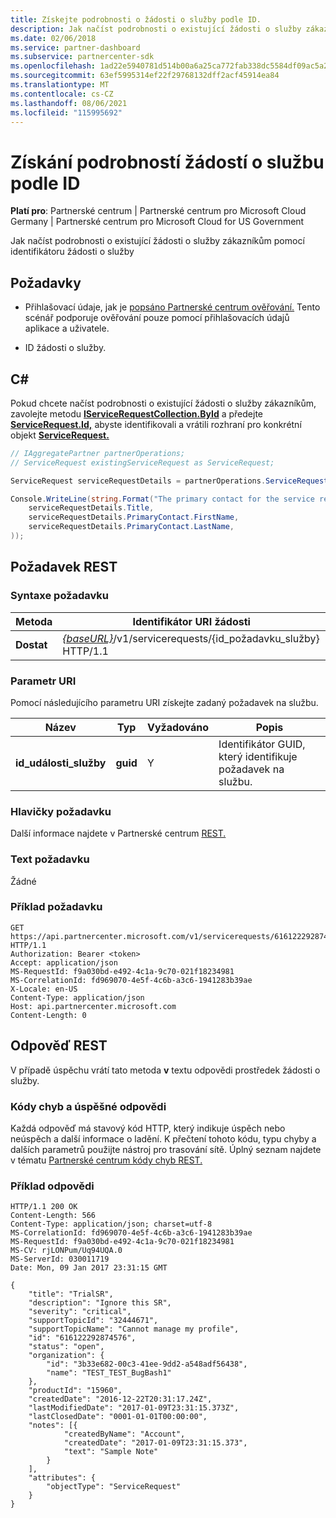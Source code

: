 ```yaml
---
title: Získejte podrobnosti o žádosti o služby podle ID.
description: Jak načíst podrobnosti o existující žádosti o služby zákazníkům podle ID.
ms.date: 02/06/2018
ms.service: partner-dashboard
ms.subservice: partnercenter-sdk
ms.openlocfilehash: 1ad22e5940781d514b00a6a25ca772fab338dc5584df09ac5a29fb2559e9538a
ms.sourcegitcommit: 63ef5995314ef22f29768132dff2acf45914ea84
ms.translationtype: MT
ms.contentlocale: cs-CZ
ms.lasthandoff: 08/06/2021
ms.locfileid: "115995692"
---
```

# <a name="get-service-request-details-by-id"></a>Získání podrobností žádostí o službu podle ID

**Platí pro**: Partnerské centrum | Partnerské centrum pro Microsoft Cloud Germany | Partnerské centrum pro Microsoft Cloud for US Government

Jak načíst podrobnosti o existující žádosti o služby zákazníkům pomocí identifikátoru žádosti o služby

## <a name="prerequisites"></a>Požadavky

- Přihlašovací údaje, jak je [popsáno Partnerské centrum ověřování.](partner-center-authentication.md) Tento scénář podporuje ověřování pouze pomocí přihlašovacích údajů aplikace a uživatele.

- ID žádosti o služby.

## <a name="c"></a>C\#

Pokud chcete načíst podrobnosti o existující žádosti o služby zákazníkům, zavolejte metodu [**IServiceRequestCollection.ById**](/dotnet/api/microsoft.store.partnercenter.servicerequests.iservicerequestcollection.byid) a předejte [**ServiceRequest.Id,**](/dotnet/api/microsoft.store.partnercenter.models.servicerequests.servicerequest.id#Microsoft_Store_PartnerCenter_Models_ServiceRequests_ServiceRequest_Id) abyste identifikovali a vrátili rozhraní pro konkrétní objekt [**ServiceRequest.**](/dotnet/api/microsoft.store.partnercenter.models.servicerequests.servicerequest)

``` csharp
// IAggregatePartner partnerOperations;
// ServiceRequest existingServiceRequest as ServiceRequest;

ServiceRequest serviceRequestDetails = partnerOperations.ServiceRequests.ById(existingServiceRequest.Id).Get();

Console.WriteLine(string.Format("The primary contact for the service request {0} is {1} {2}.",
    serviceRequestDetails.Title,
    serviceRequestDetails.PrimaryContact.FirstName,
    serviceRequestDetails.PrimaryContact.LastName,
));
```

## <a name="rest-request"></a>Požadavek REST

### <a name="request-syntax"></a>Syntaxe požadavku

| Metoda    | Identifikátor URI žádosti                                                                                 |
|-----------|---------------------------------------------------------------------------------------------|
| **Dostat** | [*{baseURL}*](partner-center-rest-urls.md)/v1/servicerequests/{id_požadavku_služby} HTTP/1.1  |

### <a name="uri-parameter"></a>Parametr URI

Pomocí následujícího parametru URI získejte zadaný požadavek na službu.

| Název                  | Typ     | Vyžadováno | Popis                                 |
|-----------------------|----------|----------|---------------------------------------------|
| **id_události_služby** | **guid** | Y        | Identifikátor GUID, který identifikuje požadavek na službu. |

### <a name="request-headers"></a>Hlavičky požadavku

Další informace najdete v Partnerské centrum [REST.](headers.md)

### <a name="request-body"></a>Text požadavku

Žádné

### <a name="request-example"></a>Příklad požadavku

```http
GET https://api.partnercenter.microsoft.com/v1/servicerequests/616122292874576 HTTP/1.1
Authorization: Bearer <token>
Accept: application/json
MS-RequestId: f9a030bd-e492-4c1a-9c70-021f18234981
MS-CorrelationId: fd969070-4e5f-4c6b-a3c6-1941283b39ae
X-Locale: en-US
Content-Type: application/json
Host: api.partnercenter.microsoft.com
Content-Length: 0
```

## <a name="rest-response"></a>Odpověď REST

V případě úspěchu vrátí tato metoda **v** textu odpovědi prostředek žádosti o služby.

### <a name="response-success-and-error-codes"></a>Kódy chyb a úspěšné odpovědi

Každá odpověď má stavový kód HTTP, který indikuje úspěch nebo neúspěch a další informace o ladění. K přečtení tohoto kódu, typu chyby a dalších parametrů použijte nástroj pro trasování sítě. Úplný seznam najdete v tématu [Partnerské centrum kódy chyb REST.](error-codes.md)

### <a name="response-example"></a>Příklad odpovědi

```http
HTTP/1.1 200 OK
Content-Length: 566
Content-Type: application/json; charset=utf-8
MS-CorrelationId: fd969070-4e5f-4c6b-a3c6-1941283b39ae
MS-RequestId: f9a030bd-e492-4c1a-9c70-021f18234981
MS-CV: rjLONPum/Uq94UQA.0
MS-ServerId: 030011719
Date: Mon, 09 Jan 2017 23:31:15 GMT

{
    "title": "TrialSR",
    "description": "Ignore this SR",
    "severity": "critical",
    "supportTopicId": "32444671",
    "supportTopicName": "Cannot manage my profile",
    "id": "616122292874576",
    "status": "open",
    "organization": {
        "id": "3b33e682-00c3-41ee-9dd2-a548adf56438",
        "name": "TEST_TEST_BugBash1"
    },
    "productId": "15960",
    "createdDate": "2016-12-22T20:31:17.24Z",
    "lastModifiedDate": "2017-01-09T23:31:15.373Z",
    "lastClosedDate": "0001-01-01T00:00:00",
    "notes": [{
            "createdByName": "Account",
            "createdDate": "2017-01-09T23:31:15.373",
            "text": "Sample Note"
        }
    ],
    "attributes": {
        "objectType": "ServiceRequest"
    }
}
```
